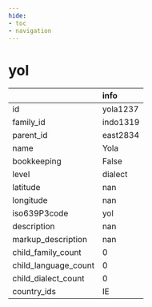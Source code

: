 ```yaml
---
hide:
- toc
- navigation
---
```

# yol
|                      | info     |
|:---------------------|:---------|
| id                   | yola1237 |
| family_id            | indo1319 |
| parent_id            | east2834 |
| name                 | Yola     |
| bookkeeping          | False    |
| level                | dialect  |
| latitude             | nan      |
| longitude            | nan      |
| iso639P3code         | yol      |
| description          | nan      |
| markup_description   | nan      |
| child_family_count   | 0        |
| child_language_count | 0        |
| child_dialect_count  | 0        |
| country_ids          | IE       |